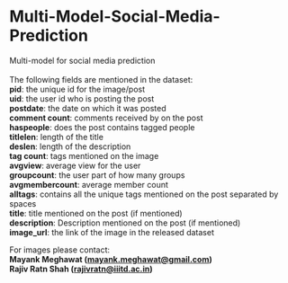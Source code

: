 # Multi-Model-Social-Media-Prediction

Multi-model for social media prediction<br /><br />
The following fields are mentioned in the dataset:<br />
**pid**: the unique id for the image/post  <br />
**uid**: the user id who is posting the post <br />
**postdate**: the date on which it was posted <br />
**comment count**: comments received by on the post <br />
**haspeople**: does the post contains tagged people <br />
**titlelen**: length of the title <br />
**deslen**: length of the description <br />
**tag count**: tags mentioned on the image <br />
**avgview**: average view for the user <br />
**groupcount**: the user part of how many groups <br />
**avgmembercount**: average member count <br />
**alltags**: contains all the unique tags mentioned on the post separated by spaces <br />
**title**: title mentioned on the post (if mentioned) <br />
**description**: Description mentioned on the post (if mentioned) <br />
**image_url**: the link of the image in the released dataset <br />

For images please contact: <br />
**Mayank Meghawat (mayank.meghawat@gmail.com)** <br />
**Rajiv Ratn Shah (rajivratn@iiitd.ac.in)**
